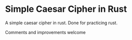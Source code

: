 # Simple Caesar Cipher in Rust

A simple caesar cipher in rust. Done for practicing rust.

 Comments and improvements welcome
